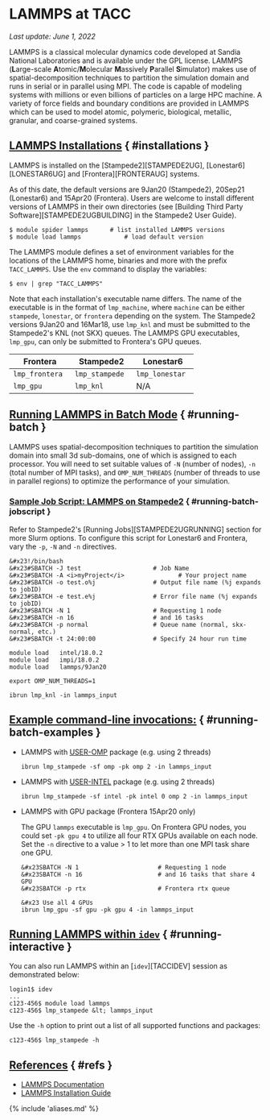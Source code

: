 # LAMMPS at TACC
*Last update: June 1, 2022*

LAMMPS is a classical molecular dynamics code developed at Sandia National Laboratories and is available under the GPL license. LAMMPS (**L**arge-scale **A**tomic/**M**olecular **M**assively **P**arallel **S**imulator) makes use of spatial-decomposition techniques to partition the simulation domain and runs in serial or in parallel using MPI.  The code is capable of modeling systems with millions or even billions of particles on a large HPC machine.  A variety of force fields and boundary conditions are provided in LAMMPS which can be used to model atomic, polymeric, biological, metallic, granular, and coarse-grained systems.

## [LAMMPS Installations](#installations) { #installations } 

LAMMPS is installed on the [Stampede2][STAMPEDE2UG], [Lonestar6][LONESTAR6UG] and [Frontera][FRONTERAUG] systems.

As of this date, the default versions are 9Jan20 (Stampede2), 20Sep21 (Lonestar6) and 15Apr20 (Frontera). Users are welcome to install different versions of LAMMPS in their own directories (see [Building Third Party Software][STAMPEDE2UGBUILDING] in the Stampede2 User Guide). <!-- Sample build scripts for each system can be found in the `/work/apps/lammps/shared/` directory. -->

```cmd-line
$ module spider lammps		# list installed LAMMPS versions
$ module load lammps			# load default version
```

The LAMMPS module defines a set of environment variables for the locations of the LAMMPS home, binaries and more with the prefix `TACC_LAMMPS`. Use the `env` command to display the variables:

```cmd-line
$ env | grep "TACC_LAMMPS"
```

Note that each installation's executable name differs. The name of the executable is in the format of `lmp_machine`, where `machine` can be either `stampede`, `lonestar`, or `frontera` depending on the system. The Stampede2 versions 9Jan20 and 16Mar18, use `lmp_knl` and must be submitted to the Stampede2's KNL (not SKX) queues. The LAMMPS GPU executables, `lmp_gpu`, can only be submitted to Frontera's GPU queues.


Frontera | Stampede2 | Lonestar6
--- | --- | ---
<code>lmp_frontera </code> | <code>lmp_stampede </code> | <code>lmp_lonestar </code>
<code>lmp_gpu</code> | <code>lmp_knl</code> | N/A


## [Running LAMMPS in Batch Mode](#running-batch) { #running-batch } 

LAMMPS uses spatial-decomposition techniques to partition the simulation domain into small 3d sub-domains, one of which is assigned to each processor. You will need to set suitable values of `-N` (number of nodes), `-n` (total number of MPI tasks), and `OMP_NUM_THREADS` (number of threads to use in parallel regions) to optimize the performance of your simulation.

### [Sample Job Script: LAMMPS on Stampede2](#running-batch-jobscript) { #running-batch-jobscript } 

Refer to Stampede2's [Running Jobs][STAMPEDE2UGRUNNING] section for more Slurm options. To configure this script for Lonestar6 and Frontera, vary the `-p`, `-N` and `-n` directives.

```job-script
&#x23!/bin/bash
&#x23#SBATCH -J test                    # Job Name
&#x23#SBATCH -A <i>myProject</i>               # Your project name 
&#x23#SBATCH -o test.o%j                # Output file name (%j expands to jobID)
&#x23#SBATCH -e test.e%j                # Error file name (%j expands to jobID)
&#x23#SBATCH -N 1                       # Requesting 1 node
&#x23#SBATCH -n 16                      # and 16 tasks
&#x23#SBATCH -p normal                  # Queue name (normal, skx-normal, etc.)
&#x23#SBATCH -t 24:00:00                # Specify 24 hour run time

module load   intel/18.0.2
module load   impi/18.0.2
module load   lammps/9Jan20

export OMP_NUM_THREADS=1   

ibrun lmp_knl -in lammps_input 
```

## [Example command-line invocations:](#running-batch-examples) { #running-batch-examples } 

* LAMMPS with [USER-OMP](https://lammps.sandia.gov/doc/Packages_details.html#pkg-user-omp) package (e.g. using 2 threads)

	```job-script
	ibrun lmp_stampede -sf omp -pk omp 2 -in lammps_input
	```

* LAMMPS with [USER-INTEL](https://lammps.sandia.gov/doc/Speed_intel.html) package (e.g. using 2 threads)

	```job-script
	ibrun lmp_stampede -sf intel -pk intel 0 omp 2 -in lammps_input
	```

* LAMMPS with GPU package (Frontera 15Apr20 only)

	The GPU `lammps` executable is `lmp_gpu`.  On Frontera GPU nodes, you could set `-pk gpu 4` to utilize all four RTX GPUs available on each node. Set the `-n` directive to a value &gt; 1 to let more than one MPI task share one GPU.

	```job-script
	&#x23SBATCH -N 1                      # Requesting 1 node
	&#x23SBATCH -n 16                     # and 16 tasks that share 4 GPU
	&#x23SBATCH -p rtx                    # Frontera rtx queue

	&#x23 Use all 4 GPUs
	ibrun lmp_gpu -sf gpu -pk gpu 4 -in lammps_input
	```

## [Running LAMMPS within `idev`](#running-interactive) { #running-interactive } 

You can also run LAMMPS within an [`idev`][TACCIDEV] session as demonstrated below:

```cmd-line
login1$ idev
...
c123-456$ module load lammps
c123-456$ lmp_stampede &lt; lammps_input
```

Use the `-h` option to print out a list of all supported functions and packages: 

```cmd-line
c123-456$ lmp_stampede -h
```

## [References](#refs) { #refs } 

* [LAMMPS Documentation](https://docs.lammps.org/Manual.html)
* [LAMMPS Installation Guide](https://docs.lammps.org/Build.html)

{% include 'aliases.md' %}
